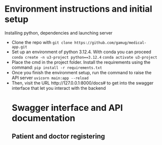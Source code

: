 <hgroup>
<h1>Environment instructions and initial setup</h1>
<p>Installing python, dependencies and launching server</p>
</hgroup>
<p>
<ul>
<li>Clone the repo with <code>git clone https://github.com/gamug/medical-app.git</code></li>
<li>Set up an environment of python 3.12.4. With conda you can proceed
<code>conda create -n u3-project python==3.12.4</code>
<code>conda activate u3-project</code></li>
<li>Place the cmd in the project folder. Install the requirements using the command:
<code>pip install -r requirements.txt</code></li>
<li>Once you finish the environment setup, run the command to raise the API server
<code>uvicorn main:app --reload</code></li>
<li>Then, visit the URL http://127.0.0.1:8000/docs# to get into the swagger interface that let you interact with the backend</li>
</p>
<hgroup>
<h1>Swagger interface and API documentation</h1>
<h2>Patient and doctor registering</h2>
</hgroup>